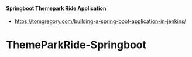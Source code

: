 #### Springboot Themepark Ride Application
  - https://tomgregory.com/building-a-spring-boot-application-in-jenkins/
# ThemeParkRide-Springboot
